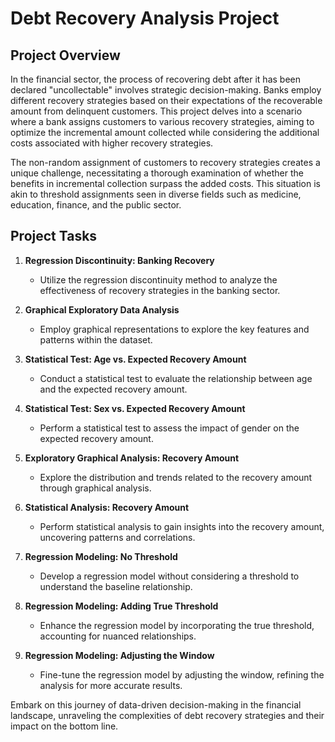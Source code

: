 # Debt Recovery Analysis Project

## Project Overview

In the financial sector, the process of recovering debt after it has been declared "uncollectable" involves strategic decision-making. Banks employ different recovery strategies based on their expectations of the recoverable amount from delinquent customers. This project delves into a scenario where a bank assigns customers to various recovery strategies, aiming to optimize the incremental amount collected while considering the additional costs associated with higher recovery strategies.

The non-random assignment of customers to recovery strategies creates a unique challenge, necessitating a thorough examination of whether the benefits in incremental collection surpass the added costs. This situation is akin to threshold assignments seen in diverse fields such as medicine, education, finance, and the public sector.

## Project Tasks

1. **Regression Discontinuity: Banking Recovery**
   - Utilize the regression discontinuity method to analyze the effectiveness of recovery strategies in the banking sector.

2. **Graphical Exploratory Data Analysis**
   - Employ graphical representations to explore the key features and patterns within the dataset.

3. **Statistical Test: Age vs. Expected Recovery Amount**
   - Conduct a statistical test to evaluate the relationship between age and the expected recovery amount.

4. **Statistical Test: Sex vs. Expected Recovery Amount**
   - Perform a statistical test to assess the impact of gender on the expected recovery amount.

5. **Exploratory Graphical Analysis: Recovery Amount**
   - Explore the distribution and trends related to the recovery amount through graphical analysis.

6. **Statistical Analysis: Recovery Amount**
   - Perform statistical analysis to gain insights into the recovery amount, uncovering patterns and correlations.

7. **Regression Modeling: No Threshold**
   - Develop a regression model without considering a threshold to understand the baseline relationship.

8. **Regression Modeling: Adding True Threshold**
   - Enhance the regression model by incorporating the true threshold, accounting for nuanced relationships.

9. **Regression Modeling: Adjusting the Window**
   - Fine-tune the regression model by adjusting the window, refining the analysis for more accurate results.

Embark on this journey of data-driven decision-making in the financial landscape, unraveling the complexities of debt recovery strategies and their impact on the bottom line.
